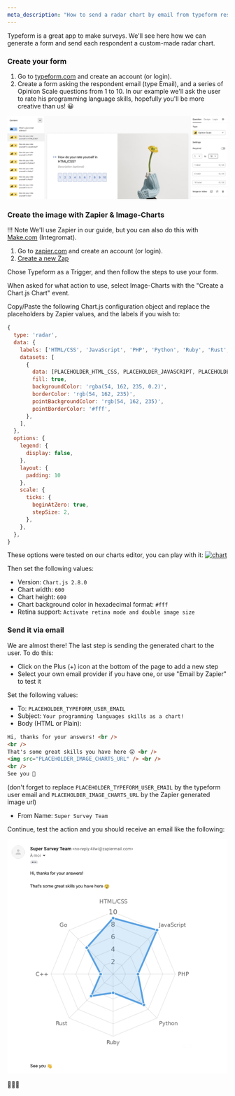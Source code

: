 ```yaml
---
meta_description: "How to send a radar chart by email from typeform response"
---
```


Typeform is a great app to make surveys. We'll see here how we can generate a form and send each respondent a custom-made radar chart.

### Create your form

1. Go to [typeform.com](https://www.typeform.com/) and create an account (or login).
2. Create a form asking the respondent email (type Email), and a series of Opinion Scale questions from 1 to 10. In our example we'll ask the user to rate his programming language skills, hopefully you'll be more creative than us! 😀

![Typeform form](assets/typeform-form.jpg)

### Create the image with Zapier & Image-Charts

!!! Note
    We'll use Zapier in our guide, but you can also do this with [Make.com](https://www.make.com/) (Integromat).

1. Go to [zapier.com](https://zapier.com/) and create an account (or login).
2. [Create a new Zap](https://zapier.com/editor/sandbox/draft/1/setup)

Chose Typeform as a Trigger, and then follow the steps to use your form.

When asked for what action to use, select Image-Charts with the "Create a Chart.js Chart" event.

Copy/Paste the following Chart.js configuration object and replace the placeholders by Zapier values, and the labels if you wish to:

```js
{
  type: 'radar',
  data: {
    labels: ['HTML/CSS', 'JavaScript', 'PHP', 'Python', 'Ruby', 'Rust', 'C++', 'Go'],
    datasets: [
      {
        data: [PLACEHOLDER_HTML_CSS, PLACEHOLDER_JAVASCRIPT, PLACEHOLDER_PHP, PLACEHOLDER_PYTHON, PLACEHOLDER_RUBY, PLACEHOLDER_RUST, PLACEHOLDER_C_PLUS_PLUS_, PLACEHOLDER_GO],
        fill: true,
        backgroundColor: 'rgba(54, 162, 235, 0.2)',
        borderColor: 'rgb(54, 162, 235)',
        pointBackgroundColor: 'rgb(54, 162, 235)',
        pointBorderColor: '#fff',
      },
    ],
  },
  options: {
    legend: {
      display: false,
    },
    layout: {
      padding: 10
    },
    scale: {
      ticks: {
        beginAtZero: true,
        stepSize: 2,
      },
    },
  },
}
```

These options were tested on our charts editor, you can play with it:
[![chart](https://image-charts.com/chart.js/2.8.0?bkg=white&chart=%7B%0A%20%20type%3A%20%27radar%27%2C%0A%20%20data%3A%20%7B%0A%20%20%20%20labels%3A%20%5B%27HTML%2FCSS%27%2C%20%27JavaScript%27%2C%20%27PHP%27%2C%20%27Python%27%2C%20%27Ruby%27%2C%20%27Rust%27%2C%20%27C%20%20%27%2C%20%27Go%27%5D%2C%0A%20%20%20%20datasets%3A%20%5B%0A%20%20%20%20%20%20%7B%0A%20%20%20%20%20%20%20%20data%3A%20%5B9%2C%2010%2C%204%2C%207%2C%203%2C%207%2C%202%2C%206%5D%2C%0A%20%20%20%20%20%20%20%20fill%3A%20true%2C%0A%20%20%20%20%20%20%20%20backgroundColor%3A%20%27rgba%2854%2C%20162%2C%20235%2C%200.2%29%27%2C%0A%20%20%20%20%20%20%20%20borderColor%3A%20%27rgb%2854%2C%20162%2C%20235%29%27%2C%0A%20%20%20%20%20%20%20%20pointBackgroundColor%3A%20%27rgb%2854%2C%20162%2C%20235%29%27%2C%0A%20%20%20%20%20%20%20%20pointBorderColor%3A%20%27%23fff%27%2C%0A%20%20%20%20%20%20%7D%2C%0A%20%20%20%20%5D%2C%0A%20%20%7D%2C%0A%20%20options%3A%20%7B%0A%20%20%20%20legend%3A%20%7B%0A%20%20%20%20%20%20display%3A%20false%2C%0A%20%20%20%20%7D%2C%0A%20%20%20%20layout%3A%20%7B%20%0A%20%20%20%20%20%20padding%3A%2010%20%0A%20%20%20%20%7D%2C%0A%20%20%20%20scale%3A%20%7B%0A%20%20%20%20%20%20ticks%3A%20%7B%0A%20%20%20%20%20%20%20%20beginAtZero%3A%20true%2C%0A%20%20%20%20%20%20%20%20stepSize%3A%202%2C%0A%20%20%20%20%20%20%7D%2C%0A%20%20%20%20%7D%2C%0A%20%20%7D%2C%0A%7D&height=300&width=300)](https://editor.image-charts.com/?tab_viewer=image#https:/image-charts.com/chart.js/2.8.0?bkg=white&chart=%7B%0A%20%20type%3A%20%27radar%27%2C%0A%20%20data%3A%20%7B%0A%20%20%20%20labels%3A%20%5B%27HTML%2FCSS%27%2C%20%27JavaScript%27%2C%20%27PHP%27%2C%20%27Python%27%2C%20%27Ruby%27%2C%20%27Rust%27%2C%20%27C%2B%2B%27%2C%20%27Go%27%5D%2C%0A%20%20%20%20datasets%3A%20%5B%0A%20%20%20%20%20%20%7B%0A%20%20%20%20%20%20%20%20data%3A%20%5B9%2C%2010%2C%204%2C%207%2C%203%2C%207%2C%202%2C%206%5D%2C%0A%20%20%20%20%20%20%20%20fill%3A%20true%2C%0A%20%20%20%20%20%20%20%20backgroundColor%3A%20%27rgba%2854%2C%20162%2C%20235%2C%200.2%29%27%2C%0A%20%20%20%20%20%20%20%20borderColor%3A%20%27rgb%2854%2C%20162%2C%20235%29%27%2C%0A%20%20%20%20%20%20%20%20pointBackgroundColor%3A%20%27rgb%2854%2C%20162%2C%20235%29%27%2C%0A%20%20%20%20%20%20%20%20pointBorderColor%3A%20%27%23fff%27%2C%0A%20%20%20%20%20%20%7D%2C%0A%20%20%20%20%5D%2C%0A%20%20%7D%2C%0A%20%20options%3A%20%7B%0A%20%20%20%20legend%3A%20%7B%0A%20%20%20%20%20%20display%3A%20false%2C%0A%20%20%20%20%7D%2C%0A%20%20%20%20layout%3A%20%7B%20%0A%20%20%20%20%20%20padding%3A%2010%20%0A%20%20%20%20%7D%2C%0A%20%20%20%20scale%3A%20%7B%0A%20%20%20%20%20%20ticks%3A%20%7B%0A%20%20%20%20%20%20%20%20beginAtZero%3A%20true%2C%0A%20%20%20%20%20%20%20%20stepSize%3A%202%2C%0A%20%20%20%20%20%20%7D%2C%0A%20%20%20%20%7D%2C%0A%20%20%7D%2C%0A%7D&height=300&width=300)

Then set the following values:

- Version: `Chart.js 2.8.0`
- Chart width: `600`
- Chart height: `600`
- Chart background color in hexadecimal format: `#fff`
- Retina support: `Activate retina mode and double image size`

### Send it via email

We are almost there! The last step is sending the generated chart to the user. To do this:

- Click on the Plus (+) icon at the bottom of the page to add a new step
- Select your own email provider if you have one, or use "Email by Zapier" to test it

Set the following values:

- To: `PLACEHOLDER_TYPEFORM_USER_EMAIL`
- Subject: `Your programming languages skills as a chart!`
- Body (HTML or Plain):

```html
Hi, thanks for your answers! <br />
<br />
That's some great skills you have here 😲 <br />
<img src="PLACEHOLDER_IMAGE_CHARTS_URL" /> <br />
<br />
See you 👋
```

(don't forget to replace `PLACEHOLDER_TYPEFORM_USER_EMAIL` by the typeform user email and `PLACEHOLDER_IMAGE_CHARTS_URL` by the Zapier generated image url)

- From Name: `Super Survey Team`

Continue, test the action and you should receive an email like the following:

![Typeform form](assets/email-radar-chart.jpg)

🎉🎉🎉
